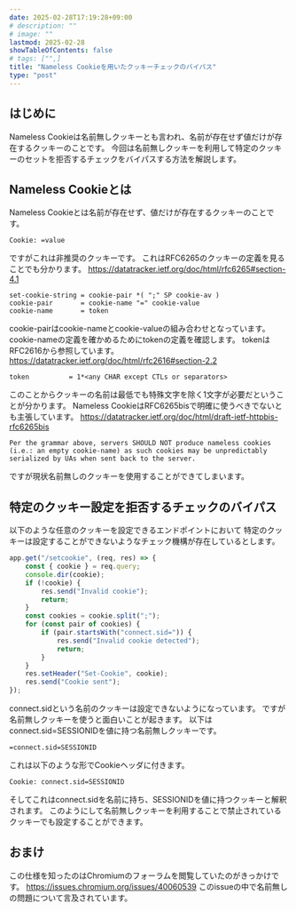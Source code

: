 ```yaml
---
date: 2025-02-28T17:19:28+09:00
# description: ""
# image: ""
lastmod: 2025-02-28
showTableOfContents: false
# tags: ["",]
title: "Nameless Cookieを用いたクッキーチェックのバイパス"
type: "post"
---
```


## はじめに

Nameless Cookieは名前無しクッキーとも言われ、名前が存在せず値だけが存在するクッキーのことです。
今回は名前無しクッキーを利用して特定のクッキーのセットを拒否するチェックをバイパスする方法を解説します。

## Nameless Cookieとは

Nameless Cookieとは名前が存在せず、値だけが存在するクッキーのことです。
```
Cookie: =value
```
ですがこれは非推奨のクッキーです。
これはRFC6265のクッキーの定義を見ることでも分かります。
https://datatracker.ietf.org/doc/html/rfc6265#section-4.1
```
set-cookie-string = cookie-pair *( ";" SP cookie-av )
cookie-pair       = cookie-name "=" cookie-value
cookie-name       = token
```
cookie-pairはcookie-nameとcookie-valueの組み合わせとなっています。
cookie-nameの定義を確かめるためにtokenの定義を確認します。
tokenはRFC2616から参照しています。
https://datatracker.ietf.org/doc/html/rfc2616#section-2.2
```
token          = 1*<any CHAR except CTLs or separators>
```
このことからクッキーの名前は最低でも特殊文字を除く1文字が必要だということが分かります。
Nameless CookieはRFC6265bisで明確に使うべきでないとも主張しています。
https://datatracker.ietf.org/doc/html/draft-ietf-httpbis-rfc6265bis
```
Per the grammar above, servers SHOULD NOT produce nameless cookies (i.e.: an empty cookie-name) as such cookies may be unpredictably serialized by UAs when sent back to the server.
```
ですが現状名前無しのクッキーを使用することができてしまいます。

## 特定のクッキー設定を拒否するチェックのバイパス

以下のような任意のクッキーを設定できるエンドポイントにおいて
特定のクッキーは設定することができないようなチェック機構が存在しているとします。
```javascript
app.get("/setcookie", (req, res) => {
    const { cookie } = req.query;
    console.dir(cookie);
    if (!cookie) {
        res.send("Invalid cookie");
        return;
    }
    const cookies = cookie.split(";");
    for (const pair of cookies) {
        if (pair.startsWith("connect.sid=")) {
            res.send("Invalid cookie detected");
            return;
        }
    }
    res.setHeader("Set-Cookie", cookie);
    res.send("Cookie sent");
});
```
connect.sidという名前のクッキーは設定できないようになっています。
ですが名前無しクッキーを使うと面白いことが起きます。
以下はconnect.sid=SESSIONIDを値に持つ名前無しクッキーです。
```
=connect.sid=SESSIONID
```
これは以下のような形でCookieヘッダに付きます。
```
Cookie: connect.sid=SESSIONID
```
そしてこれはconnect.sidを名前に持ち、SESSIONIDを値に持つクッキーと解釈されます。
このようにして名前無しクッキーを利用することで禁止されているクッキーでも設定することができます。

## おまけ

この仕様を知ったのはChromiumのフォーラムを閲覧していたのがきっかけです。
https://issues.chromium.org/issues/40060539
このissueの中で名前無しの問題について言及されています。
